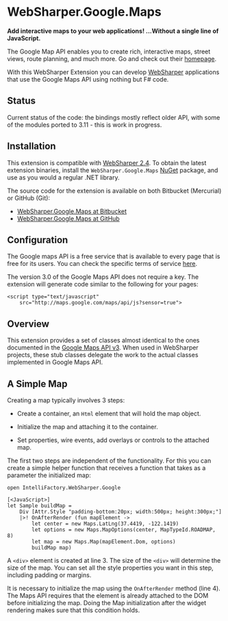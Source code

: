 # WebSharper.Google.Maps

**Add interactive maps to your web applications! ...Without a single
line of JavaScript.**

The Google Map API enables you to create rich, interactive maps,
street views, route planning, and much more.  Go and check out their
[homepage][gmaps].

With this WebSharper Extension you can develop
[WebSharper](http://websharper.com) applications that use the Google
Maps API using nothing but F# code.

[gmaps]: http://code.google.com/apis/maps/documentation/javascript

## Status

Current status of the code: the bindings mostly reflect older API,
with some of the modules ported to 3.11 - this is work in progress.

## Installation

This extension is compatible with [WebSharper
2.4](http://websharper.com).  To obtain the latest extension binaries,
install the `WebSharper.Google.Maps` [NuGet](http://nuget.org)
package, and use as you would a regular .NET library.

The source code for the extension is available on both Bitbucket
(Mercurial) or GitHub (Git):

* [WebSharper.Google.Maps at Bitbucket](http://bitbucket.org/IntelliFactory/websharper.google.maps)
* [WebSharper.Google.Maps at GitHub](http://github.com/intellifactory/Websharper.Google.Maps)

## Configuration

The Google maps API is a free service that is available to every page
that is free for its users. You can check the specific terms of
service [here][terms].

The version 3.0 of the Google Maps API does not require a key. The
extension will generate code similar to the following for your pages:

    <script type="text/javascript"
        src="http://maps.google.com/maps/api/js?sensor=true">

[terms]: http://code.google.com/apis/maps/terms.html

## Overview

This extension provides a set of classes almost identical to the ones
documented in the [Google Maps API v3][gmap-api].  When used in
WebSharper projects, these stub classes delegate the work to the
actual classes implemented in Google Maps API.

[gmap-api]: http://code.google.com/apis/maps/documentation/javascript

## A Simple Map

Creating a map typically involves 3 steps:

  * Create a container, an `Html` element that will hold the map
    object.

  * Initialize the map and attaching it to the container.

  * Set properties, wire events, add overlays or controls to the
    attached map.

The first two steps are independent of the functionality.  For this
you can create a simple helper function that receives a function that
takes as a parameter the initialized map:

    open IntelliFactory.WebSharper.Google

    [<JavaScript>]
    let Sample buildMap =
        Div [Attr.Style "padding-bottom:20px; width:500px; height:300px;"]
        |>! OnAfterRender (fun mapElement ->
            let center = new Maps.LatLng(37.4419, -122.1419)
            let options = new Maps.MapOptions(center, MapTypeId.ROADMAP, 8)
            let map = new Maps.Map(mapElement.Dom, options)
            buildMap map)

A `<div>` element is created at line 3.  The size of the `<div>` will
determine the size of the map.  You can set all the style properties
you want in this step, including padding or margins.

It is necessary to initialize the map using the `OnAfterRender` method
(line 4).  The Maps API requires that the element is already attached
to the DOM before initializing the map.  Doing the Map initialization
after the widget rendering makes sure that this condition holds.
